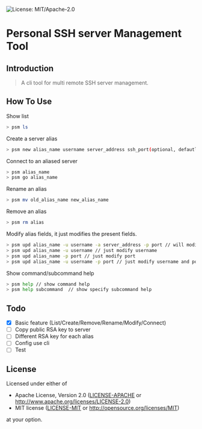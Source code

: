 ![License: MIT/Apache-2.0](https://img.shields.io/badge/license-MIT%2FApache--2.0-orange.svg)

# Personal SSH server Management Tool

## Introduction

> A cli tool for multi remote SSH server management.

## How To Use

Show list

```bash
> psm ls
```

Create a server alias

```bash
> psm new alias_name username server_address ssh_port(optional, defautl is 22)
```

Connect to an aliased server

```bash
> psm alias_name
> psm go alias_name
```

Rename an alias

```bash
> psm mv old_alias_name new_alias_name
```

Remove an alias
```bash
> psm rm alias
```

Modify alias fields, it just modifies the present fields. 

```bash
> psm upd alias_name -u username -a server_address -p port // will modifiy all fields
> psm upd alias_name -u username // just modify username
> psm upd alias_name -p port // just modify port
> psm upd alias_name -u username -p port // just modify username and port
```

Show command/subcommand help

```bash
> psm help // show command help
> psm help subcommand  // show specify subcommand help
```

## Todo

- [x] Basic feature (List/Create/Remove/Rename/Modify/Connect)
- [ ] Copy public RSA key to server
- [ ] Different RSA key for each alias
- [ ] Config use cli
- [ ] Test

## License

Licensed under either of

 * Apache License, Version 2.0
   ([LICENSE-APACHE](LICENSE-APACHE) or http://www.apache.org/licenses/LICENSE-2.0)
 * MIT license
   ([LICENSE-MIT](LICENSE-MIT) or http://opensource.org/licenses/MIT)

at your option.
